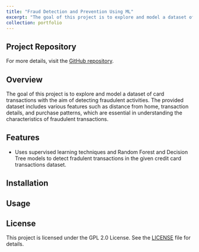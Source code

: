 ```yaml
---
title: "Fraud Detection and Prevention Using ML"
excerpt: "The goal of this project is to explore and model a dataset of card transactions for detecting fraudulent activities using machine learning models like Random Forest and Decision Tree."
collection: portfolio
---
```


## Project Repository

For more details, visit the [GitHub repository](https://github.com/shrinix/python_ML/blob/master/fin-ml/elvtr/fraud_detection_and_prevention.ipynb).

## Overview
The goal of this project is to explore and model a dataset of card transactions with the aim of detecting fraudulent activities. The provided dataset includes various features such as distance from home, transaction details, and purchase patterns, which are essential in understanding the characteristics of fraudulent transactions. 

## Features
- Uses supervised learning techniques and Random Forest and Decision Tree models to detect fradulent transactions in the given credit card transactions dataset.


## Installation


## Usage

## License

This project is licensed under the GPL 2.0 License. See the [LICENSE](https://github.com/shrinix/smart-app/blob/main/LICENSE) file for details.
